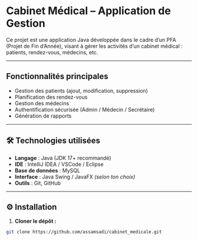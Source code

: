# Cabinet Médical – Application de Gestion

Ce projet est une application Java développée dans le cadre d’un PFA (Projet de Fin d’Année), visant à gérer les activités d’un cabinet médical : patients, rendez-vous, médecins, etc.

---

## Fonctionnalités principales

-  Gestion des patients (ajout, modification, suppression)
-  Planification des rendez-vous
- Gestion des médecins
-  Authentification sécurisée (Admin / Médecin / Secrétaire)
-  Génération de rapports

---

## 🛠️ Technologies utilisées

- **Langage** : Java (JDK 17+ recommandé)
- **IDE** : IntelliJ IDEA / VSCode / Eclipse
- **Base de données** : MySQL
- **Interface** : Java Swing / JavaFX *(selon ton choix)*
- **Outils** : Git, GitHub

---

## ⚙️ Installation

1. **Cloner le dépôt :**

```bash
git clone https://github.com/assamsadi/cabinet_medicale.git
